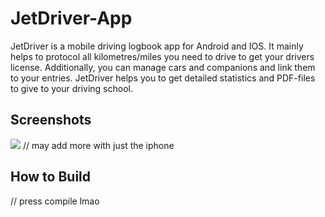 # JetDriver-App

JetDriver is a mobile driving logbook app for Android and IOS. It mainly helps to protocol all kilometres/miles you need to drive to get your drivers license. 
Additionally, you can manage cars and companions and link them to your entries. JetDriver helps you to get detailed statistics and PDF-files to give to your driving school.

## Screenshots
![](https://i.imgur.com/bz9Ggvr.png)
// may add more with just the iphone


## How to Build
// press compile lmao

